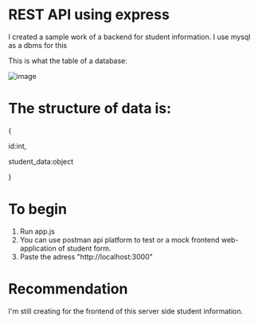 # REST API using express

I created a sample work of a backend for student information. I use mysql as a dbms for this

This is what the table of a database:

![image](https://user-images.githubusercontent.com/62890789/178649970-a9f1edec-6352-4b9c-8935-70f693b7145b.png)


# The structure of data is:

{

id:int,

student_data:object

}

# To begin

1. Run app.js
2. You can use postman api platform to test or a mock frontend web-application of student form.
3. Paste the adress "http://localhost:3000"

# Recommendation
I'm still creating for the frontend of this server side student information. 
